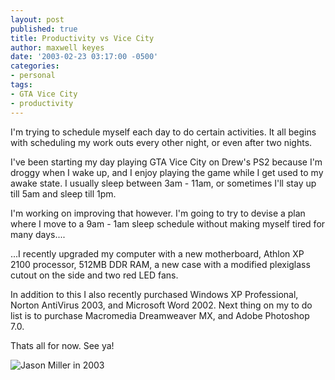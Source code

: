 ```yaml
---
layout: post
published: true
title: Productivity vs Vice City
author: maxwell keyes
date: '2003-02-23 03:17:00 -0500'
categories:
- personal
tags:
- GTA Vice City
- productivity
---
```


I'm trying to schedule myself each day to do certain activities. It all begins
with scheduling my work outs every other night, or even after two nights.

I've been starting my day playing GTA Vice City on Drew's PS2 because I'm droggy
when I wake up, and I enjoy playing the game while I get used to my awake state.
I usually sleep between 3am - 11am, or sometimes I'll stay up till 5am and sleep
till 1pm.

I'm working on improving that however. I'm going to try to devise a plan where I
move to a 9am - 1am sleep schedule without making myself tired for many days....

...I recently upgraded my computer with a new motherboard, Athlon XP 2100 processor, 512MB DDR RAM, a new case with a
modified plexiglass cutout on the side and two red LED fans.

In addition to this I also recently purchased Windows XP Professional, Norton
AntiVirus 2003, and Microsoft Word 2002. Next thing on my to do list is to
purchase Macromedia Dreamweaver MX, and Adobe Photoshop 7.0.

Thats all for now. See ya!

![Jason Miller in 2003](./jason-miller-2003.jpg "Jason Miller in 2003")
